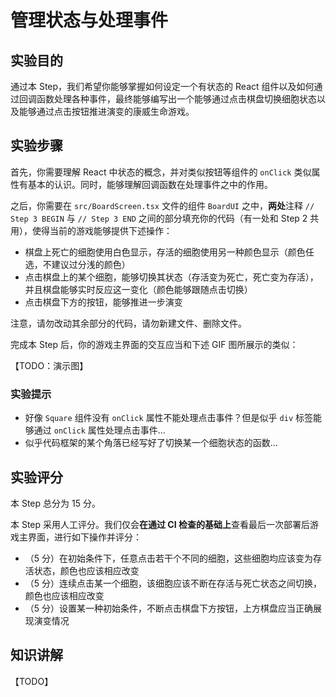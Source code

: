 # 管理状态与处理事件

## 实验目的

通过本 Step，我们希望你能够掌握如何设定一个有状态的 React 组件以及如何通过回调函数处理各种事件，最终能够编写出一个能够通过点击棋盘切换细胞状态以及能够通过点击按钮推进演变的康威生命游戏。

## 实验步骤

首先，你需要理解 React 中状态的概念，并对类似按钮等组件的 `onClick` 类似属性有基本的认识。同时，能够理解回调函数在处理事件之中的作用。

之后，你需要在 `src/BoardScreen.tsx` 文件的组件 `BoardUI` 之中，**两处**注释 `// Step 3 BEGIN` 与 `// Step 3 END` 之间的部分填充你的代码（有一处和 Step 2 共用），使得当前的游戏能够提供下述操作：

- 棋盘上死亡的细胞使用白色显示，存活的细胞使用另一种颜色显示（颜色任选，不建议过分浅的颜色）
- 点击棋盘上的某个细胞，能够切换其状态（存活变为死亡，死亡变为存活），并且棋盘能够实时反应这一变化（颜色能够跟随点击切换）
- 点击棋盘下方的按钮，能够推进一步演变

注意，请勿改动其余部分的代码，请勿新建文件、删除文件。

完成本 Step 后，你的游戏主界面的交互应当和下述 GIF 图所展示的类似：

【TODO：演示图】

### 实验提示

- 好像 `Square` 组件没有 `onClick` 属性不能处理点击事件？但是似乎 `div` 标签能够通过 `onClick` 属性处理点击事件...
- 似乎代码框架的某个角落已经写好了切换某一个细胞状态的函数...

## 实验评分

本 Step 总分为 15 分。

本 Step 采用人工评分。我们仅会**在通过 CI 检查的基础上**查看最后一次部署后游戏主界面，进行如下操作并评分：

- （5 分）在初始条件下，任意点击若干个不同的细胞，这些细胞均应该变为存活状态，颜色也应该相应改变
- （5 分）连续点击某一个细胞，该细胞应该不断在存活与死亡状态之间切换，颜色也应该相应改变
- （5 分）设置某一种初始条件，不断点击棋盘下方按钮，上方棋盘应当正确展现演变情况

## 知识讲解

【TODO】
